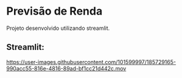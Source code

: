 # Previsão de Renda

Projeto desenvolvido utilizando streamlit.

## Streamlit:



https://user-images.githubusercontent.com/101599997/185729165-990acc55-816e-4816-89ad-bf1cc21d442c.mov


